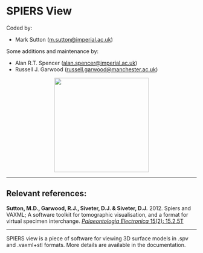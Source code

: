 # SPIERS View

Coded by:
 - Mark Sutton (m.sutton@imperial.ac.uk)

Some additions and maintenance by:

 - Alan R.T. Spencer (alan.spencer@imperial.ac.uk)
 - Russell J. Garwood (russell.garwood@manchester.ac.uk)

<p align="center">
  <img width="250" height="250" src="./src/resources/palaeoware_logo_square.png">
</p>

______

## Relevant references:
<b>Sutton, M.D., Garwood, R.J., Siveter, D.J. &amp; Siveter, D.J.</b> 2012. Spiers and VAXML; A software toolkit for tomographic visualisation, and a format for virtual specimen interchange. <a href="http://palaeo-electronica.org/content/issue-2-2012-technical-articles/226-virtual-palaeontology-toolkit"><i>Palaeontologia Electronica</i> 15(2): 15.2.5T</a>

______

SPIERS view is a piece of software for viewing 3D surface models in .spv and .vaxml+stl formats. More details are available in the documentation.
